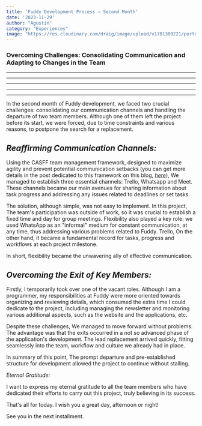 ```yaml
---
title: 'Fuddy Development Process – Second Month'
date: '2023-11-29'
author: "Agustín"
category: "Experiences"
image: "https://res.cloudinary.com/draig/image/upload/v1701300221/portolio-personal/blog/gmjamgqmxbejpqetgft4.jpg"
---
```

### **Overcoming Challenges: Consolidating Communication and Adapting to Changes in the Team** 
-------------------------------------------------- ---------------------------
-------------------------------------------------- ---------------------------
-------------------------------------------------- ---------------------------
-------------------------------------------------- ---------------------------
-------------------------------------
In the second month of Fuddy development, we faced two crucial challenges: consolidating our communication channels and handling the departure of two team members. Although one of them left the project before its start, we were forced, due to time constraints and various reasons, to postpone the search for a replacement.
## *Reaffirming Communication Channels:*

Using the CASFF team management framework, designed to maximize agility and prevent potential communication setbacks (you can get more details in the post dedicated to this framework on this blog, *[here](https://en.blog.agustin.top/posts/004_framework_managment)*),
We managed to establish three essential channels: Trello, Whatsapp and Meet. These channels became our main avenues for sharing information about task progress and addressing any issues related to deadlines or set tasks.

The solution, although simple, was not easy to implement. In this project,
The team's participation was outside of work, so it was crucial to establish a fixed time and day for group meetings. Flexibility also played a key role: we used WhatsApp as an "informal" medium for constant communication, at any time, thus addressing various problems related to Fuddy. Trello,
On the other hand, it became a fundamental record for tasks, progress and workflows at each project milestone.

In short, flexibility became the unwavering ally of effective communication.

## *Overcoming the Exit of Key Members:* 

Firstly, I temporarily took over one of the vacant roles.
Although I am a programmer, my responsibilities at Fuddy were more oriented towards organizing and reviewing details, which consumed the extra time I could dedicate to the project, including managing the newsletter and monitoring various additional aspects, such as the website and the applications, etc.

Despite these challenges,
We managed to move forward without problems. The advantage was that the exits occurred in a not so advanced phase of the application's development. The lead replacement arrived quickly, fitting seamlessly into the team, workflow and culture we already had in place.

In summary of this point,
The prompt departure and pre-established structure for development allowed the project to continue without stalling.

*Eternal Gratitude:*

I want to express my eternal gratitude to all the team members who have dedicated their efforts to carry out this project, truly believing in its success.

That's all for today.
I wish you a great day, afternoon or night!

See you in the next installment.

